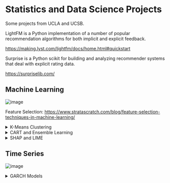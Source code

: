 # Statistics and Data Science Projects

Some projects from UCLA and UCSB.

LightFM is a Python implementation of a number of popular recommendation algorithms for both implicit and explicit feedback.

https://making.lyst.com/lightfm/docs/home.html#quickstart

Surprise is a Python scikit for building and analyzing recommender systems that deal with explicit rating data.

https://surpriselib.com/

## Machine Learning



![image](https://github.com/user-attachments/assets/3081e6e0-b3fe-4074-9246-732654f34ecb)



Feature Selection: https://www.stratascratch.com/blog/feature-selection-techniques-in-machine-learning/

<details>
<summary>K-Means Clustering</summary>
<br>

![image](https://github.com/user-attachments/assets/de83aac1-a121-4423-93a4-18579cbfddb4)

![image](https://github.com/user-attachments/assets/38c91b7d-24ec-40bd-9401-886ee3405259)

**Manually:**
```
# Euclidean Distance Calculator
def dist(a, b, ax=1):
    return np.linalg.norm(a - b, axis=ax)
k = 3 # Number of clusters
C_x = np.random.randint(0, np.max(X)-20, size=k) # random centroids
C_y = np.random.randint(0, np.max(X)-20, size=k) # random centroids
C = np.array(list(zip(C_x, C_y)), dtype=np.float32) # sample data

C_old = np.zeros(C.shape) # store the value of centroids when it updates
clusters = np.zeros(len(X)) # creates Cluster Lables(0, 1, 2)
# Error func. - Distance between new centroids and old centroids
error = dist(C, C_old, None)
while error != 0: # Loop will run till the error becomes zero
    for i in range(len(X)): # Assigning each value to its closest cluster
        distances = dist(X[i], C)
        cluster = np.argmin(distances)
        clusters[i] = cluster
    C_old = deepcopy(C) # Storing the old centroid values
    # Finding the new centroids by taking the average value
    for i in range(k):
        points = [X[j] for j in range(len(X)) if clusters[j] == i]
        C[i] = np.mean(points, axis=0)
    error = dist(C, C_old, None)
```
<br>

</details>

<details>
<summary>CART and Ensemble Learning</summary>
<br>

**Classification And Regression Tree (CART)**

* Trees used for regression and trees used for classification have some similarities - but also some differences, such as the procedure used to determine where to split (!)

* Some techniques, often called ensemble methods, construct more than one decision tree:
  * **Boosted trees:** Incrementally building an ensemble by training each new instance to emphasize the training instances previously mis-modeled. A typical example is AdaBoost. These can be used for regression-type and classification-type problems.
  * **Bagging:** Bootstrap aggregated (or bagged) decision trees, an early ensemble method, builds multiple decision trees by repeatedly resampling training data with replacement, and voting the trees for a consensus prediction.
  * Random forest classifier is a specific type of bootstrap aggregating
  * Rotation forest.


**Limitations of CARTs:**

![image](https://github.com/user-attachments/assets/1a027e3e-6e19-4c0c-b4f8-0e5b9a5d74bb)
![image](https://github.com/user-attachments/assets/fa891e83-d007-4516-9696-b03bc32e014e)

**Ensemble Learning:**

* **Bagging:** Bootstrap Aggregation.
  * Base estimator: Decision Tree, Logistic Regression, Neural Net, ...
  * Each estimator is trained on a distinct bootstrap sample of the training set

![image](https://github.com/user-attachments/assets/a348f332-7224-4ce3-8d1a-27f6ae00f35a)

* **Boosting:** several models are trained sequentially with each model learning from the errors of its predecessors
  * AdaBoost and Gradient Boosting
    
![image](https://github.com/user-attachments/assets/01023cae-a774-4164-898f-2b0474fc68d2)


**Examples:**
  
* Bagging:
  
  <details>
  <summary><strong>Random Forest</strong></summary>
  <br>

  Why Random Forests Work: Variance reduction: the trees are more independent because of the combination of bootstrap samples and random draws of predictors.
  It is apparent that random forests are a form of bagging, and the averaging over trees can substantially reduce instability that might otherwise result.
  Moreover, by working with a random sample of predictors at each possible split, the fitted values across trees are more independent.
  Consequently, the gains from averaging over a large number of trees (variance reduction) can be more dramatic.
  Bias reduction: a very large number of predictors can be considered, and local feature predictors can play a role in tree construction.

    
  ![image](https://github.com/user-attachments/assets/c86b06bf-da91-4fd5-a5e3-11c0fb6bde2e)
  
  ```
  from sklearn.ensemble import RandomForestRegressor
  from sklearn.model_selection import RandomizedSearchCV
  from scipy.stats import randint
  param_dist = {
      'n_estimators': randint(100, 1000),
      'max_depth': randint(1, 20),
      'min_samples_split': randint(2, 20),
      'min_samples_leaf': randint(1, 20),
      'max_features': ['auto', 'sqrt', 'log2', None],
      'criterion': ['absolute_error', 'poisson', 'friedman_mse', 'squared_error'],
      'bootstrap': [True, False]
  }
  random_search = RandomizedSearchCV(
      RandomForestRegressor(),
      param_distributions=param_dist,
      n_iter=100,
      cv=5,
      verbose=1,
      random_state=42,
      n_jobs=-1
  )
  random_search.fit(train_X, train_y)
  print("Best hyperparameters found: ", random_search.best_params_)
  
  from sklearn.ensemble import RandomForestRegressor
  rf = RandomForestRegressor(n_estimators=100, max_depth=20,
                                        min_samples_leaf=10,
                                        min_samples_split=5, random_state=42)
  rf.fit(train_X,train_y)
  
  from sklearn.metrics import mean_squared_error as MSE
  y_pred = rf.predict(test_X)
  y_pred_train=rf.predict(train_X)
  # Evaluate the test set RMSE
  rmse_test = MSE(test_y, y_pred)**(1/2)
  rmse_train = MSE(train_y, y_pred_train)**(1/2)
  # Print the test set RMSE
  print('Test set RMSE of rf: {:.3f}'.format(rmse_test))
  print('Train set RMSE of rf: {:.3f}'.format(rmse_train))
  
  from sklearn.model_selection import cross_val_score
  # Compute the array containing the 10-folds CV MSEs
  MSE_CV_scores = - cross_val_score(rf, train_X, train_y, cv=10, 
                                    scoring='neg_mean_squared_error', 
                                    n_jobs=-1) 
  # Compute the 10-folds CV RMSE
  RMSE_CV = (MSE_CV_scores.mean())**(1/2)
  # Print RMSE_CV
  print('CV RMSE: {:.2f}'.format(RMSE_CV))
  
  y_pred_rf = rf.predict(test_X)
  rmse_rf = np.sqrt(mean_squared_error(test_y, y_pred_rf))
  print('RMSE (Random Forest): ', rmse_rf)
  ```
  
  </details>

  <details>
  <summary><strong>Bagging Classifier</strong></summary>
  <br>

  ```
  from sklearn.ensemble import BaggingClassifier
  from sklearn.tree import DecisionTreeClassifier
  from sklearn.metrics import accuracy_score
  from sklearn.model_selection import train_test_split
  # Set seed for reproducibility
  SEED = 1
  # Split data into train and test
  X_train, X_test, y_train, y_test = \
  train_test_split(X, y,
  test_size=0.2,
  stratify=y,
  random_state=SEED)

  # Hyperparameter Turning
  # Insert here for decision tree classifier

  # Instantiate a classification-tree 'dt'. Can use tuning.
  dt = DecisionTreeClassifier(max_depth=4, min_samples_leaf=0.16,
  random_state=SEED)
  # Instantiate a BaggingClassifier 'bc'
  bc = BaggingClassifier(base_estimator=dt, n_estimators=300,
  n_jobs=-1)
  # Fit 'bc' to the training set
  bc.fit(X_train, y_train)
  # Predict test set labels
  y_pred = bc.predict(X_test)
  # Evaluate and print test-set accuracy
  accuracy = accuracy_score(y_test, y_pred)
  print('Accuracy of Bagging Classifier: {:.3f}'.format(accuracy))
  ```

  </details>

  <br>

</details>



<details>
<summary>SHAP and LIME</summary>
<br>
  
https://medium.com/cmotions/opening-the-black-box-of-machine-learning-models-shap-vs-lime-for-model-explanation-d7bf545ce15f
  
**SHAP: SHapley Additive exPlanations**

This method aims to explain the prediction of an instance/observation by computing the contribution of each feature to the prediction. Uses game theory to explain a model by considering each feature as a player. SHAP values are relative to the average predicted value of the sample.

https://shap.readthedocs.io/en/latest/example_notebooks/api_examples/plots/bar.html

Supervised Clustering: How to Use SHAP Values for Better Cluster Analysis:

https://www.aidancooper.co.uk/supervised-clustering-shap-values/#:~:text=Clustering%20the%202D%20Embedding%20of,we%20elect%20to%20use%20DBSCAN.&text=As%20expected%2C%20this%20identifies%20the,discerned%20visually%20(Figure%205)

**LIME: Local Interpretable Model-Agnostic Explanations**

Approximates a complex model and transfers it to a local interpretable model. LIME generates a perturbed dataset to fit an explainable model.

https://marcotcr.github.io/lime/tutorials/Tutorial%20-%20continuous%20and%20categorical%20features.html

|  Step  |   Description                                                                       |
|:-------|:------------------------------------------------------------------------------------|
|Let     | Let’s say we want to know why the model predicted that someone earns more than $50K |
|Change  | Change the Example a Little Bit</br> LIME makes small changes to data (increasing age, changing job, or reducing education level).</br> It asks the model, “What happens now? |
|Find Out| Find Out Which Changes Matter</br> If changing job causes the prediction to flip (now the model says they earns less), then job is very important!</br> If changing age doesn’t affect the prediction much, then age is not very important |
|Make    | Make a Simple Explanation</br> LIME builds a small, simple model (like drawing a straight line) to explain what’s happening just around person's case.</br> It tells you which features (age, job, education, etc.) were the most important for this one prediction |
| LIME   | LIME only explains one example at a time (not the whole model).</br> LIME makes fake, small changes to see what affects the decision.</br> LIME creates a simple explanation (even if the original model is very complex).|

![image](https://github.com/user-attachments/assets/535c9217-b17e-48e5-a8ce-d6b7e95b057c)

https://medium.com/towards-data-science/lime-explain-machine-learning-predictions-af8f18189bfe

**Comparison**

![image](https://github.com/user-attachments/assets/02449983-b8c3-4296-a71f-d0209d1dbf34)

![image](https://github.com/user-attachments/assets/27a67997-93ad-481c-bf12-28ed5d33036a)

<br>

</details>


  
## Time Series

![image](https://github.com/user-attachments/assets/56b8612c-711f-4224-a9db-847996f5e3c4)


<details>
<summary>GARCH Models</summary>
<br>
  
![image](https://github.com/user-attachments/assets/4b9d4d2b-03bc-4685-b410-057a1c47f95c)

https://medium.com/@corredaniel1500/forecasting-volatility-deep-dive-into-arch-garch-models-46cd1945872b

</details>
